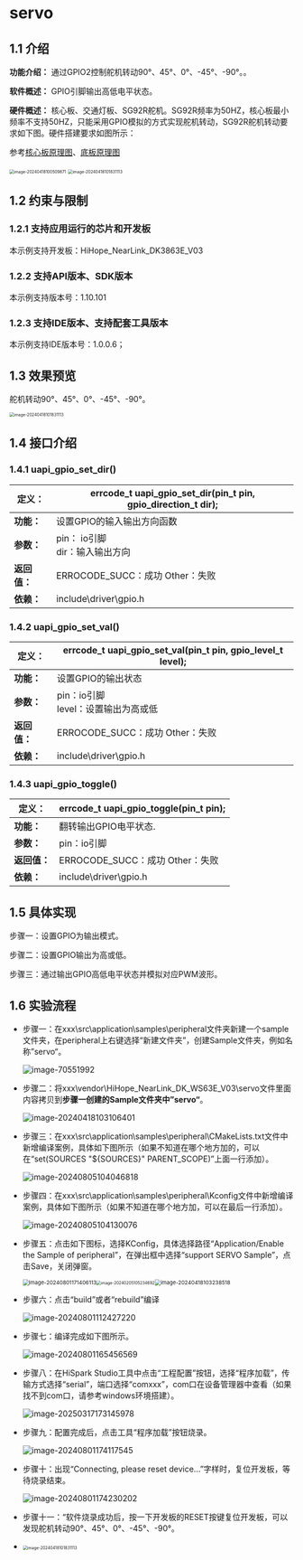 # servo

## 1.1 介绍

**功能介绍：** 通过GPIO2控制舵机转动90°、45°、0°、-45°、-90°。。

**软件概述：** GPIO引脚输出高低电平状态。

**硬件概述：** 核心板、交通灯板、SG92R舵机。SG92R频率为50HZ，核心板最小频率不支持50HZ，只能采用GPIO模拟的方式实现舵机转动，SG92R舵机转动要求如下图。硬件搭建要求如图所示：

参考[核心板原理图](../../../../docs/hardware/HiHope_NearLink_DK_WS63E_V03/HIHOPE_NEARLINK_DK_3863E_V03.pdf)、[底板原理图](../../../../docs/hardware/HiHope_NearLink_DK_WS63E_V03/HiSpark_WiFi_IoT_EXB_VER.A.pdf)

<img src="../../../../docs/pic/servo/image-20240418100509871.png" alt="image-20240418100509871" style="zoom:50%;" />  <img src="../../../../docs/pic/gyro/image-20240418101831113.png" alt="image-20240418101831113" style="zoom: 50%;" />

## 1.2 约束与限制

### 1.2.1 支持应用运行的芯片和开发板

本示例支持开发板：HiHope_NearLink_DK3863E_V03

### 1.2.2 支持API版本、SDK版本

本示例支持版本号：1.10.101

### 1.2.3 支持IDE版本、支持配套工具版本

本示例支持IDE版本号：1.0.0.6；

## 1.3 效果预览

舵机转动90°、45°、0°、-45°、-90°。

<img src="../../../../docs/pic/servo/image-20240418101831113.png" alt="image-20240418101831113" style="zoom: 50%;" />

## 1.4 接口介绍

### 1.4.1 uapi_gpio_set_dir()


| **定义：**   | errcode_t uapi_gpio_set_dir(pin_t pin, gpio_direction_t dir); |
| ------------ | ------------------------------------------------------------- |
| **功能：**   | 设置GPIO的输入输出方向函数                                    |
| **参数：**   | pin： io引脚<br/>dir：输入输出方向                            |
| **返回值：** | ERROCODE_SUCC：成功    Other：失败                            |
| **依赖：**   | include\driver\gpio.h                                         |

### 1.4.2 uapi_gpio_set_val()


| 定义：       | errcode_t uapi_gpio_set_val(pin_t pin, gpio_level_t level); |
| ------------ | ----------------------------------------------------------- |
| **功能：**   | 设置GPIO的输出状态                                          |
| **参数：**   | pin：io引脚<br/>level：设置输出为高或低                     |
| **返回值：** | ERROCODE_SUCC：成功    Other：失败                          |
| **依赖：**   | include\driver\gpio.h                                       |

### 1.4.3 uapi_gpio_toggle()


| **定义：**   | errcode_t uapi_gpio_toggle(pin_t pin); |
| ------------ | -------------------------------------- |
| **功能：**   | 翻转输出GPIO电平状态.                  |
| **参数：**   | pin：io引脚                            |
| **返回值：** | ERROCODE_SUCC：成功    Other：失败     |
| **依赖：**   | include\driver\gpio.h                  |

## 1.5 具体实现

步骤一：设置GPIO为输出模式。

步骤二：设置GPIO输出为高或低。

步骤三：通过输出GPIO高低电平状态并模拟对应PWM波形。

## 1.6 实验流程

- 步骤一：在xxx\src\application\samples\peripheral文件夹新建一个sample文件夹，在peripheral上右键选择“新建文件夹”，创建Sample文件夹，例如名称”servo“。

  ![image-70551992](../../../../docs/pic/oled/image-20240801170551992-17225929704701.png)
- 步骤二：将xxx\vendor\HiHope_NearLink_DK_WS63E_V03\servo文件里面内容拷贝到**步骤一创建的Sample文件夹中”servo“**。

  ![image-20240418103106401](../../../../docs/pic/servo/image-20240418103106401.png)
- 步骤三：在xxx\src\application\samples\peripheral\CMakeLists.txt文件中新增编译案例，具体如下图所示（如果不知道在哪个地方加的，可以在“set(SOURCES "${SOURCES}" PARENT_SCOPE)”上面一行添加）。

  ![image-20240805104046818](../../../../docs/pic/led/image-20240805104046818.png)
- 步骤四：在xxx\src\application\samples\peripheral\Kconfig文件中新增编译案例，具体如下图所示（如果不知道在哪个地方加，可以在最后一行添加）。

  ![image-20240805104130076](../../../../docs/pic/led/image-20240805104130076.png)
- 步骤五：点击如下图标，选择KConfig，具体选择路径“Application/Enable the Sample of peripheral”，在弹出框中选择“support SERVO Sample”，点击Save，关闭弹窗。

  <img src="../../../../docs/pic/servo/image-20240801171406113.png" alt="image-20240801171406113" style="zoom: 67%;" /><img src="../../../../docs/pic/beep/image-20240205105234692-17119401758316.png" alt="image-20240205105234692" style="zoom: 50%;" /><img src="../../../../docs/pic/servo/image-20240418103238518.png" alt="image-20240418103238518" style="zoom:67%;" />
- 步骤六：点击“build”或者“rebuild”编译

  ![image-20240801112427220](../../../../docs/pic/beep/image-20240801112427220.png)
- 步骤七：编译完成如下图所示。

  ![image-20240801165456569](../../../../docs/pic/beep/image-20240801165456569.png)
- 步骤八：在HiSpark Studio工具中点击“工程配置”按钮，选择“程序加载”，传输方式选择“serial”，端口选择“comxxx”，com口在设备管理器中查看（如果找不到com口，请参考windows环境搭建）。

  ![image-20250317173145978](../../../../docs/pic/tools/image-20250317173145978.png)
- 步骤九：配置完成后，点击工具“程序加载”按钮烧录。

  ![image-20240801174117545](../../../../docs/pic/beep/image-20240801174117545.png)
- 步骤十：出现“Connecting, please reset device...”字样时，复位开发板，等待烧录结束。

  ![image-20240801174230202](../../../../docs/pic/beep/image-20240801174230202.png)
- 步骤十一：“软件烧录成功后，按一下开发板的RESET按键复位开发板，可以发现舵机转动90°、45°、0°、-45°、-90°。
- <img src="../../../../docs/pic/servo/image-20240418101831113.png" alt="image-20240418101831113" style="zoom: 50%;" />
